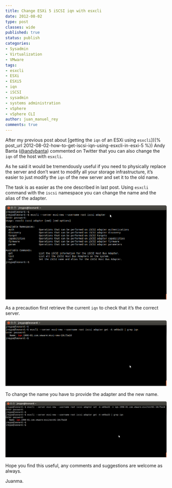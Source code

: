 ```yaml
---
title: Change ESXi 5 iSCSI iqn with esxcli
date: 2012-08-02
type: post
classes: wide
published: true
status: publish
categories:
- Sysadmin
- Virtualization
- VMware
tags:
- esxcli
- ESXi
- ESXi5
- iqn
- iSCSI
- sysadmin
- systems administration
- vSphere
- vSphere CLI
author: juan_manuel_rey
comments: true
---
```


After my previous post about [getting the `iqn` of an ESXi using `esxcli`]({% post_url 2012-08-02-how-to-get-iscsi-iqn-using-esxcli-in-esxi-5 %}) Andy Banta ([@andybanta](http://twitter.com/andybanta)) commented on Twitter that you can also change the `iqn` of the host with `esxcli`.

As he said it would be tremendously useful if you need to physically replace the server and don’t want to modify all your storage infrastructure, it’s easier to just modify the `iqn` of the new server and set it to the old name.

The task is as easier as the one described in last post. Using `esxcli` command with the `iscsi` namespace you can change the name and the alias of the adapter.

[![](/assets/images/esxcli_iscsi_namespaces.png "esxcli iSCSI namespace")]({{site.url}}/assets/images/esxcli_iscsi_namespaces.png)

As a precaution first retrieve the current `iqn` to check that it’s the correct server.

[![](/assets/images/get_iscsi_iqn_esxcli_vcli.png "Retrieve current iqn")]({{site.url}}/assets/images/get_iscsi_iqn_esxcli_vcli.png)

To change the name you have to provide the adapter and the new name.

[![](/assets/images/set_iscsi_iqn_esxcli_vcli.png "Set new iSCSI iqn")]({{site.url}}/assets/images/set_iscsi_iqn_esxcli_vcli.png)

Hope you find this useful, any comments and suggestions are welcome as always.

Juanma.
